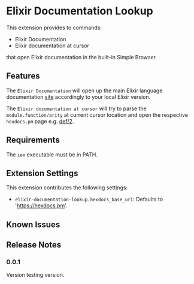 # Elixir Documentation Lookup

This extension provides to commands:

* Elixir Documentation
* Elixir documentation at cursor

that open Elixir documentation in the built-in Simple Browser.

## Features

The `Elixir Documentation` will open up the main Elixir language documentation
[site](https://elixir-lang.org/docs.html) accordingly to your local Elixir version.

The `Elixir documentation at cursor` will try to parse the `module.function/arity`
at current cursor location and open the respective `hexdocs.pm` page e.g.
[def/2](https://hexdocs.pm/elixir/1.15.7/Kernel.html#def/2).

## Requirements

The `iex` executable must be in PATH.

## Extension Settings

This extension contributes the following settings:

* `elixir-documentation-lookup.hexdocs_base_uri`: Defaults to 'https://hexdocs.pm'.

## Known Issues

## Release Notes

### 0.0.1

Version testing version.
